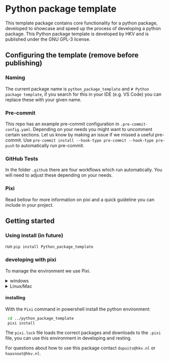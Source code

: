# Python package template

This template package contains core functionality for a python package, developed to showcase and speed up the process of developing a python package. This Python package template is developed by HKV and is published under the GNU GPL-3 license.

## Configuring the template (remove before publishing)

### Naming

The current package name is `python_package_template` and `# Python package template`, if you search for this in your IDE (e.g. VS Code) you can replace these with your given name.

### Pre-commit

This repo has an example pre-commit configuration in `.pre-commit-config.yaml`.
Depending on your needs you might want to uncomment certain sections.
Let us know by making an issue if we missed a useful pre-commit.
Use `pre-commit install --hook-type pre-commit --hook-type pre-push` to automatically run pre-commit.

### GitHub Tests

In the folder `.github` there are four workflows which run automatically.
You will need to adjust these depending on your needs.

### Pixi

Read bellow for more information on pixi and a quick guideline you can include in your project.

## Getting started

### Using install (in future)

run `pip install Python_package_template`

### developing with pixi

To manage the environment we use Pixi.

<details>
<summary>windows</summary>

```powershell
iwr -useb https://pixi.sh/install.ps1 | iex
```

</details>

<details>
<summary>Linux/Mac</summary>

```bash
curl -fsSL https://pixi.sh/install.sh | bash
```
</details>


#### installing

With the `Pixi` command in powershell install the python environment:

```bash
 cd ../python_package_template
 pixi install
```

The `pixi.lock` file loads the correct packages and downloads to the `.pixi` file, you can use this environment in developing and resting.

For questions about how to use this package contact `dupuits@hkv.nl` or `haasnoot@hkv.nl`.
